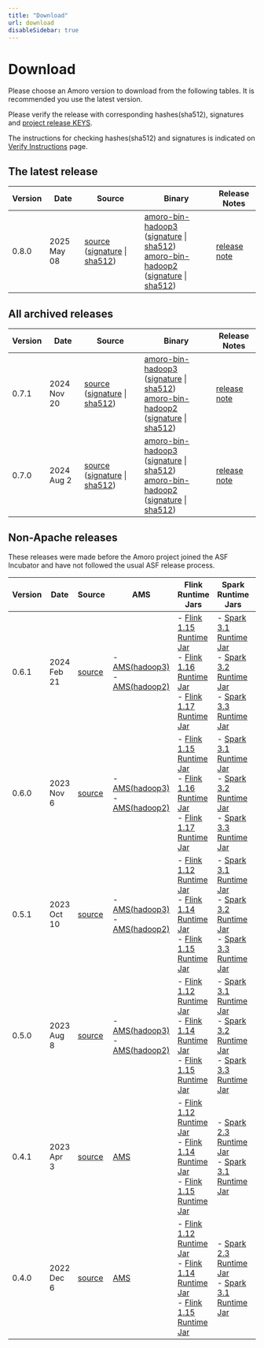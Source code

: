 ```yaml
---
title: "Download"
url: download
disableSidebar: true
---
```


# Download

Please choose an Amoro version to download from the following tables. It is recommended you use the latest version.

Please verify the release with corresponding hashes(sha512), signatures and [project release KEYS](https://downloads.apache.org/incubator/amoro/KEYS).

The instructions for checking hashes(sha512) and signatures is indicated on [Verify Instructions](https://www.apache.org/dyn/closer.cgi#verify) page.

## The latest release

| Version | Date | Source | Binary | Release Notes |
| --- | --- | --- | --- | --- |
| 0.8.0   | 2025 May 08 | [source](https://www.apache.org/dyn/closer.lua/incubator/amoro/0.8.0-incubating/apache-amoro-0.8.0-incubating-bin-hadoop3.tar.gz?action=download) ([signature](https://downloads.apache.org/incubator/amoro/0.8.0-incubating/apache-amoro-0.8.0-incubating-src.tar.gz.asc) \| [sha512](https://downloads.apache.org/incubator/amoro/0.8.0-incubating/apache-amoro-0.8.0-incubating-src.tar.gz.sha512)) |  [amoro-bin-hadoop3](https://www.apache.org/dyn/closer.lua/incubator/amoro/0.8.0-incubating/apache-amoro-0.8.0-incubating-bin-hadoop3.tar.gz?action=download) ([signature](https://downloads.apache.org/incubator/amoro/0.8.0-incubating/apache-amoro-0.8.0-incubating-bin-hadoop3.tar.gz.asc) \| [sha512](https://downloads.apache.org/incubator/amoro/0.8.0-incubating/apache-amoro-0.8.0-incubating-bin-hadoop3.tar.gz.sha512)) <br>  [amoro-bin-hadoop2](https://www.apache.org/dyn/closer.lua/incubator/amoro/0.8.0-incubating/apache-amoro-0.8.0-incubating-bin-hadoop2.tar.gz?action=download) ([signature](https://downloads.apache.org/incubator/amoro/0.8.0-incubating/apache-amoro-0.8.0-incubating-bin-hadoop2.tar.gz.asc) \| [sha512](https://downloads.apache.org/incubator/amoro/0.8.0-incubating/apache-amoro-0.8.0-incubating-bin-hadoop2.tar.gz.sha512)) | [release note](https://github.com/apache/amoro/releases/tag/v0.8.0-incubating) |

## All archived releases
| Version | Date | Source | Binary | Release Notes |
| --- | --- | --- | --- | --- |
| 0.7.1 | 2024 Nov 20 | [source](https://www.apache.org/dyn/closer.lua/incubator/amoro/0.7.1-incubating/apache-amoro-0.7.1-incubating-src.tar.gz?action=download) ([signature](https://downloads.apache.org/incubator/amoro/0.7.1-incubating/apache-amoro-0.7.1-incubating-src.tar.gz.asc) \| [sha512](https://downloads.apache.org/incubator/amoro/0.7.1-incubating/apache-amoro-0.7.1-incubating-src.tar.gz.sha512)) |  [amoro-bin-hadoop3](https://www.apache.org/dyn/closer.lua/incubator/amoro/0.7.1-incubating/apache-amoro-0.7.1-incubating-bin-hadoop3.tar.gz?action=download) ([signature](https://downloads.apache.org/incubator/amoro/0.7.1-incubating/apache-amoro-0.7.1-incubating-bin-hadoop3.tar.gz.asc) \| [sha512](https://downloads.apache.org/incubator/amoro/0.7.1-incubating/apache-amoro-0.7.1-incubating-bin-hadoop3.tar.gz.sha512)) <br>  [amoro-bin-hadoop2](https://www.apache.org/dyn/closer.lua/incubator/amoro/0.7.1-incubating/apache-amoro-0.7.1-incubating-bin-hadoop2.tar.gz?action=download) ([signature](https://downloads.apache.org/incubator/amoro/0.7.1-incubating/apache-amoro-0.7.1-incubating-bin-hadoop2.tar.gz.asc) \| [sha512](https://downloads.apache.org/incubator/amoro/0.7.1-incubating/apache-amoro-0.7.1-incubating-bin-hadoop2.tar.gz.sha512)) | [release note](https://github.com/apache/amoro/releases/tag/v0.7.1-incubating) |
| 0.7.0 | 2024 Aug 2 | [source](https://www.apache.org/dyn/closer.lua/incubator/amoro/0.7.0-incubating/apache-amoro-0.7.0-incubating-src.tar.gz?action=download) ([signature](https://downloads.apache.org/incubator/amoro/0.7.0-incubating/apache-amoro-0.7.0-incubating-src.tar.gz.asc) \| [sha512](https://downloads.apache.org/incubator/amoro/0.7.0-incubating/apache-amoro-0.7.0-incubating-src.tar.gz.sha512)) |  [amoro-bin-hadoop3](https://www.apache.org/dyn/closer.lua/incubator/amoro/0.7.0-incubating/apache-amoro-0.7.0-incubating-bin-hadoop3.tar.gz?action=download) ([signature](https://downloads.apache.org/incubator/amoro/0.7.0-incubating/apache-amoro-0.7.0-incubating-bin-hadoop3.tar.gz.asc) \| [sha512](https://downloads.apache.org/incubator/amoro/0.7.0-incubating/apache-amoro-0.7.0-incubating-bin-hadoop3.tar.gz.sha512)) <br>  [amoro-bin-hadoop2](https://www.apache.org/dyn/closer.lua/incubator/amoro/0.7.0-incubating/apache-amoro-0.7.0-incubating-bin-hadoop2.tar.gz?action=download) ([signature](https://downloads.apache.org/incubator/amoro/0.7.0-incubating/apache-amoro-0.7.0-incubating-bin-hadoop2.tar.gz.asc) \| [sha512](https://downloads.apache.org/incubator/amoro/0.7.0-incubating/apache-amoro-0.7.0-incubating-bin-hadoop2.tar.gz.sha512)) | [release note](https://github.com/apache/amoro/releases/tag/v0.7.0-incubating) |

## Non-Apache releases

These releases were made before the Amoro project joined the ASF Incubator and have not followed the usual ASF release process.

| Version | Date | Source | AMS | Flink Runtime Jars | Spark Runtime Jars | Trino Connector | Release Notes |
| --- | --- | --- | --- | --- | --- | --- | --- |
| 0.6.1 | 2024 Feb 21 | [source](https://github.com/apache/incubator-amoro/archive/refs/tags/v0.6.1.zip) | - [AMS(hadoop3)](https://github.com/apache/incubator-amoro/releases/download/v0.6.1/amoro-0.6.1-bin.zip) <br> - [AMS(hadoop2)](https://github.com/apache/incubator-amoro/releases/download/v0.6.1/amoro-0.6.1-bin.hadoop2.zip) | - [Flink 1.15 Runtime Jar](https://github.com/apache/incubator-amoro/releases/download/v0.6.1/amoro-flink-runtime-1.15-0.6.1.jar) <br> - [Flink 1.16 Runtime Jar](https://github.com/apache/incubator-amoro/releases/download/v0.6.1/amoro-flink-runtime-1.16-0.6.1.jar) <br> - [Flink 1.17 Runtime Jar](https://github.com/apache/incubator-amoro/releases/download/v0.6.1/amoro-flink-runtime-1.17-0.6.1.jar) <br> | - [Spark 3.1 Runtime Jar](https://github.com/apache/incubator-amoro/releases/download/v0.6.1/amoro-spark-3.1-runtime-0.6.1.jar)<br> - [Spark 3.2 Runtime Jar](https://github.com/apache/incubator-amoro/releases/download/v0.6.1/amoro-spark-3.2-runtime-0.6.1.jar)<br> - [Spark 3.3 Runtime Jar](https://github.com/apache/incubator-amoro/releases/download/v0.6.1/amoro-spark-3.3-runtime-0.6.1.jar) | [Trino Connector](https://github.com/apache/incubator-amoro/releases/download/v0.6.1/trino-amoro-0.6.1.tar.gz) | [release note](https://github.com/apache/incubator-amoro/releases/tag/v0.6.1) |
| 0.6.0 | 2023 Nov 6  | [source](https://github.com/apache/incubator-amoro/archive/refs/tags/v0.6.0.zip) | - [AMS(hadoop3)](https://github.com/apache/incubator-amoro/releases/download/v0.6.0/amoro-0.6.0-bin.zip) <br> - [AMS(hadoop2)](https://github.com/apache/incubator-amoro/releases/download/v0.6.0/amoro-0.6.0-bin.hadoop2.zip) | - [Flink 1.15 Runtime Jar](https://github.com/apache/incubator-amoro/releases/download/v0.6.0/amoro-flink-runtime-1.15-0.6.0.jar) <br> - [Flink 1.16 Runtime Jar](https://github.com/apache/incubator-amoro/releases/download/v0.6.0/amoro-flink-runtime-1.16-0.6.0.jar) <br> - [Flink 1.17 Runtime Jar](https://github.com/apache/incubator-amoro/releases/download/v0.6.0/amoro-flink-runtime-1.17-0.6.0.jar) <br> | - [Spark 3.1 Runtime Jar](https://github.com/apache/incubator-amoro/releases/download/v0.6.0/amoro-spark-3.1-runtime-0.6.0.jar)<br> - [Spark 3.2 Runtime Jar](https://github.com/apache/incubator-amoro/releases/download/v0.6.0/amoro-spark-3.2-runtime-0.6.0.jar)<br> - [Spark 3.3 Runtime Jar](https://github.com/apache/incubator-amoro/releases/download/v0.6.0/amoro-spark-3.3-runtime-0.6.0.jar) | [Trino Connector](https://github.com/apache/incubator-amoro/releases/download/v0.6.0/trino-amoro-0.6.0.tar.gz) |  [release note](https://github.com/apache/incubator-amoro/releases/tag/v0.6.0) |
| 0.5.1 | 2023 Oct 10 | [source](https://github.com/apache/incubator-amoro/archive/refs/tags/v0.5.1.zip) | - [AMS(hadoop3)](https://github.com/apache/incubator-amoro/releases/download/v0.5.1/amoro-0.5.1-bin.zip) <br> - [AMS(hadoop2)](https://github.com/apache/incubator-amoro/releases/download/v0.5.1/amoro-0.5.1-bin.hadoop2.zip) | - [Flink 1.12 Runtime Jar](https://github.com/apache/incubator-amoro/releases/download/v0.5.1/amoro-flink-runtime-1.12-0.5.1.jar) <br> - [Flink 1.14 Runtime Jar](https://github.com/apache/incubator-amoro/releases/download/v0.5.1/amoro-flink-runtime-1.14-0.5.1.jar) <br> - [Flink 1.15 Runtime Jar](https://github.com/apache/incubator-amoro/releases/download/v0.5.1/amoro-flink-runtime-1.15-0.5.1.jar) <br> | - [Spark 3.1 Runtime Jar](https://github.com/apache/incubator-amoro/releases/download/v0.5.1/amoro-spark-3.1-runtime-0.5.1.jar)<br> - [Spark 3.2 Runtime Jar](https://github.com/apache/incubator-amoro/releases/download/v0.5.1/amoro-spark-3.2-runtime-0.5.1.jar)<br> - [Spark 3.3 Runtime Jar](https://github.com/apache/incubator-amoro/releases/download/v0.5.1/amoro-spark-3.3-runtime-0.5.1.jar) | [Trino Connector](https://github.com/apache/incubator-amoro/releases/download/v0.5.1/trino-amoro-0.5.1.tar.gz) |  [release note](https://github.com/apache/incubator-amoro/releases/tag/v0.5.1) |
| 0.5.0 | 2023 Aug 8  | [source](https://github.com/apache/incubator-amoro/archive/refs/tags/v0.5.0.zip) | - [AMS(hadoop3)](https://github.com/apache/incubator-amoro/releases/download/v0.5.0/amoro-0.5.0-bin.zip) <br> - [AMS(hadoop2)](https://github.com/apache/incubator-amoro/releases/download/v0.5.0/amoro-0.5.0-bin.hadoop2.zip) | - [Flink 1.12 Runtime Jar](https://github.com/apache/incubator-amoro/releases/download/v0.5.0/amoro-flink-runtime-1.12-0.5.0.jar) <br> - [Flink 1.14 Runtime Jar](https://github.com/apache/incubator-amoro/releases/download/v0.5.0/amoro-flink-runtime-1.14-0.5.0.jar) <br> - [Flink 1.15 Runtime Jar](https://github.com/apache/incubator-amoro/releases/download/v0.5.0/amoro-flink-runtime-1.15-0.5.0.jar) <br> | - [Spark 3.1 Runtime Jar](https://github.com/apache/incubator-amoro/releases/download/v0.5.0/amoro-spark-3.1-runtime-0.5.0.jar)<br> - [Spark 3.2 Runtime Jar](https://github.com/apache/incubator-amoro/releases/download/v0.5.0/amoro-spark-3.2-runtime-0.5.0.jar)<br> - [Spark 3.3 Runtime Jar](https://github.com/apache/incubator-amoro/releases/download/v0.5.0/amoro-spark-3.3-runtime-0.5.0.jar) | [Trino Connector](https://github.com/apache/incubator-amoro/releases/download/v0.5.0/trino-amoro-0.5.0.tar.gz) |  [release note](https://github.com/apache/incubator-amoro/releases/tag/v0.5.0) |
| 0.4.1 | 2023 Apr 3  | [source](https://github.com/apache/incubator-amoro/archive/refs/tags/v0.4.1.zip) | [AMS](https://github.com/apache/incubator-amoro/releases/download/v0.4.1/arctic-0.4.1-bin.zip) | - [Flink 1.12 Runtime Jar](https://github.com/apache/incubator-amoro/releases/download/v0.4.1/arctic-flink-runtime-1.12-0.4.1.jar) <br> - [Flink 1.14 Runtime Jar](https://github.com/apache/incubator-amoro/releases/download/v0.4.1/arctic-flink-runtime-1.14-0.4.1.jar) <br> - [Flink 1.15 Runtime Jar](https://github.com/apache/incubator-amoro/releases/download/v0.4.1/arctic-flink-runtime-1.15-0.4.1.jar) <br> | - [Spark 2.3 Runtime Jar](https://github.com/apache/incubator-amoro/releases/download/v0.4.1/arctic-spark-2.3-runtime-0.4.1.jar)<br> - [Spark 3.1 Runtime Jar](https://github.com/apache/incubator-amoro/releases/download/v0.4.1/arctic-spark-3.1-runtime-0.4.1.jar) | [Trino Connector](https://github.com/apache/incubator-amoro/releases/download/v0.4.1/trino-arctic-0.4.1.tar.gz) |  [release note](https://github.com/apache/incubator-amoro/releases/tag/v0.4.1) |
| 0.4.0 | 2022 Dec 6  | [source](https://github.com/apache/incubator-amoro/archive/refs/tags/v0.4.0.zip) | [AMS](https://github.com/apache/incubator-amoro/releases/download/v0.4.0/arctic-0.4.0-bin.zip) | - [Flink 1.12 Runtime Jar](https://github.com/apache/incubator-amoro/releases/download/v0.4.0/arctic-flink-runtime-1.12-0.4.0.jar)<br> - [Flink 1.14 Runtime Jar](https://github.com/apache/incubator-amoro/releases/download/v0.4.0/arctic-flink-runtime-1.14-0.4.0.jar)<br> - [Flink 1.15 Runtime Jar](https://github.com/apache/incubator-amoro/releases/download/v0.4.0/arctic-flink-runtime-1.15-0.4.0.jar) | - [Spark 2.3 Runtime Jar](https://github.com/apache/incubator-amoro/releases/download/v0.4.0/arctic-spark-2.3-runtime-0.4.0.jar)<br> - [Spark 3.1 Runtime Jar](https://github.com/apache/incubator-amoro/releases/download/v0.4.0/arctic-spark-3.1-runtime-0.4.0.jar) | [Trino Connector](https://github.com/apache/incubator-amoro/releases/download/v0.4.0/trino-arctic-0.4.0.tar.gz) |  [release note](https://github.com/apache/incubator-amoro/releases/tag/v0.4.0) |
